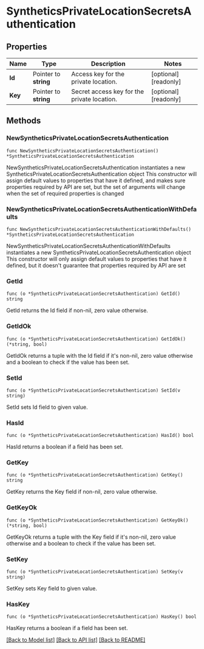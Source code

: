 # SyntheticsPrivateLocationSecretsAuthentication

## Properties

Name | Type | Description | Notes
---- | ---- | ----------- | ------
**Id** | Pointer to **string** | Access key for the private location. | [optional] [readonly] 
**Key** | Pointer to **string** | Secret access key for the private location. | [optional] [readonly] 

## Methods

### NewSyntheticsPrivateLocationSecretsAuthentication

`func NewSyntheticsPrivateLocationSecretsAuthentication() *SyntheticsPrivateLocationSecretsAuthentication`

NewSyntheticsPrivateLocationSecretsAuthentication instantiates a new SyntheticsPrivateLocationSecretsAuthentication object
This constructor will assign default values to properties that have it defined,
and makes sure properties required by API are set, but the set of arguments
will change when the set of required properties is changed

### NewSyntheticsPrivateLocationSecretsAuthenticationWithDefaults

`func NewSyntheticsPrivateLocationSecretsAuthenticationWithDefaults() *SyntheticsPrivateLocationSecretsAuthentication`

NewSyntheticsPrivateLocationSecretsAuthenticationWithDefaults instantiates a new SyntheticsPrivateLocationSecretsAuthentication object
This constructor will only assign default values to properties that have it defined,
but it doesn't guarantee that properties required by API are set

### GetId

`func (o *SyntheticsPrivateLocationSecretsAuthentication) GetId() string`

GetId returns the Id field if non-nil, zero value otherwise.

### GetIdOk

`func (o *SyntheticsPrivateLocationSecretsAuthentication) GetIdOk() (*string, bool)`

GetIdOk returns a tuple with the Id field if it's non-nil, zero value otherwise
and a boolean to check if the value has been set.

### SetId

`func (o *SyntheticsPrivateLocationSecretsAuthentication) SetId(v string)`

SetId sets Id field to given value.

### HasId

`func (o *SyntheticsPrivateLocationSecretsAuthentication) HasId() bool`

HasId returns a boolean if a field has been set.

### GetKey

`func (o *SyntheticsPrivateLocationSecretsAuthentication) GetKey() string`

GetKey returns the Key field if non-nil, zero value otherwise.

### GetKeyOk

`func (o *SyntheticsPrivateLocationSecretsAuthentication) GetKeyOk() (*string, bool)`

GetKeyOk returns a tuple with the Key field if it's non-nil, zero value otherwise
and a boolean to check if the value has been set.

### SetKey

`func (o *SyntheticsPrivateLocationSecretsAuthentication) SetKey(v string)`

SetKey sets Key field to given value.

### HasKey

`func (o *SyntheticsPrivateLocationSecretsAuthentication) HasKey() bool`

HasKey returns a boolean if a field has been set.


[[Back to Model list]](../README.md#documentation-for-models) [[Back to API list]](../README.md#documentation-for-api-endpoints) [[Back to README]](../README.md)


